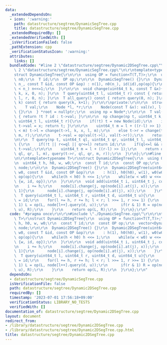 ```yaml
---
data:
  _extendedDependsOn:
  - icon: ':warning:'
    path: datastructure/segtree/DynamicSegTree.cpp
    title: datastructure/segtree/DynamicSegTree.cpp
  _extendedRequiredBy: []
  _extendedVerifiedWith: []
  _isVerificationFailed: false
  _pathExtension: cpp
  _verificationStatusIcon: ':warning:'
  attributes:
    links: []
  bundledCode: "#line 2 \"datastructure/segtree/Dynamic2DSegTree.cpp\"\n\r\n#line\
    \ 2 \"datastructure/segtree/DynamicSegTree.cpp\"\n\r\ntemplate<typename T>\r\n\
    struct DynamicSegTree{\r\n\r\n  using OP = function<T(T,T)>;\r\n  uint64_t n,\
    \ n0;\r\n  T id;\r\n  OP op;\r\n\r\n  DynamicSegTree() {}\r\n  DynamicSegTree(uint64_t\
    \ n_, const T &id, const OP &op) : n(1), n0(n_), id(id),op(op){\r\n    while(n\
    \ < n_) n<<=1;\r\n  }\r\n\r\n  void change(uint64_t k, const T &x){ root = change(root,\
    \ k, x, 0, n); }\r\n  T query(uint64_t l, uint64_t r) const { return query(root,\
    \ l, r, 0, n); }\r\n  T all_query() const { return query(0, n); }\r\n  T at(uint64_t\
    \ k) const { return query(k, k+1); }\r\n\r\nprivate:\r\n\r\n  struct Node{\r\n\
    \    T val;\r\n    Node *l, *r;\r\n    Node(const T &v): val(v), l(nullptr), r(nullptr)\
    \ {}\r\n  } *root = nullptr;\r\n  using np = Node*;\r\n\r\n  T val(np t) const\
    \ { return !t ? id : t->val; }\r\n\r\n  np change(np t, uint64_t k, const T &x,\
    \ uint64_t l, uint64_t r){\r\n    if(!t) t = new Node(id);\r\n    if(l+1==r){\
    \ t->val = x; return t; }\r\n\r\n    uint64_t m = l + ((r-l) >> 1);\r\n    if(k\
    \ < m) t->l = change(t->l, k, x, l, m);\r\n    else t->r = change(t->r, k, x,\
    \ m, r);\r\n\r\n    t->val = op(val(t->l), val(t->r));\r\n    return t;\r\n  }\r\
    \n\r\n  T query(np t, uint64_t ql, uint64_t qr, uint64_t l, uint64_t r) const\
    \ {\r\n    if(!t || r<=ql || qr<=l) return id;\r\n    if(ql<=l && r<=qr) return\
    \ t->val;\r\n\r\n    uint64_t m = l + ((r-l) >> 1);\r\n    return op(query(t->l,\
    \ ql, qr, l, m), query(t->r, ql, qr, m, r));\r\n  }\r\n};\r\n#line 4 \"datastructure/segtree/Dynamic2DSegTree.cpp\"\
    \n\r\ntemplate<typename T>\r\nstruct Dynamic2DSegTree{\r\n  using OP = function<T(T,T)>;\r\
    \n  uint64_t h, h0, w, w0;\r\n  const T id;\r\n  const OP op;\r\n  vector<DynamicSegTree<T>>\
    \ node;\r\n\r\n  Dynamic2DSegTree() {}\r\n  Dynamic2DSegTree(uint64_t h0, uint64_t\
    \ w0, const T &id, const OP &op)\r\n    : h(1), h0(h0), w(1), w0(w0), id(id),\
    \ op(op){\r\n    while(h < h0) h <<= 1;\r\n    while(w < w0) w <<= 1;\r\n    node.assign(2*h,\
    \ {w, id, op});\r\n  }\r\n\r\n  void add(uint64_t i, uint64_t j, const T &x){\r\
    \n    i += h;\r\n    node[i].change(j, op(node[i].at(j), x));\r\n    while(i >>=\
    \ 1){\r\n      node[i].change(j, op(node[i].at(j), x));\r\n    }\r\n  }\r\n\r\n\
    \  T query(uint64_t l, uint64_t r, uint64_t d, uint64_t u){\r\n    T L = id, R\
    \ = id;\r\n    for(l += h, r += h; l < r; l >>= 1, r >>= 1) {\r\n      if(l &\
    \ 1) L = op(L, node[l++].query(d, u));\r\n      if(r & 1) R = op(node[--r].query(d,\
    \ u), R);\r\n    }\r\n    return op(L, R);\r\n  }\r\n};\r\n"
  code: "#pragma once\r\n\r\n#include \"./DynamicSegTree.cpp\"\r\n\r\ntemplate<typename\
    \ T>\r\nstruct Dynamic2DSegTree{\r\n  using OP = function<T(T,T)>;\r\n  uint64_t\
    \ h, h0, w, w0;\r\n  const T id;\r\n  const OP op;\r\n  vector<DynamicSegTree<T>>\
    \ node;\r\n\r\n  Dynamic2DSegTree() {}\r\n  Dynamic2DSegTree(uint64_t h0, uint64_t\
    \ w0, const T &id, const OP &op)\r\n    : h(1), h0(h0), w(1), w0(w0), id(id),\
    \ op(op){\r\n    while(h < h0) h <<= 1;\r\n    while(w < w0) w <<= 1;\r\n    node.assign(2*h,\
    \ {w, id, op});\r\n  }\r\n\r\n  void add(uint64_t i, uint64_t j, const T &x){\r\
    \n    i += h;\r\n    node[i].change(j, op(node[i].at(j), x));\r\n    while(i >>=\
    \ 1){\r\n      node[i].change(j, op(node[i].at(j), x));\r\n    }\r\n  }\r\n\r\n\
    \  T query(uint64_t l, uint64_t r, uint64_t d, uint64_t u){\r\n    T L = id, R\
    \ = id;\r\n    for(l += h, r += h; l < r; l >>= 1, r >>= 1) {\r\n      if(l &\
    \ 1) L = op(L, node[l++].query(d, u));\r\n      if(r & 1) R = op(node[--r].query(d,\
    \ u), R);\r\n    }\r\n    return op(L, R);\r\n  }\r\n};\r\n"
  dependsOn:
  - datastructure/segtree/DynamicSegTree.cpp
  isVerificationFile: false
  path: datastructure/segtree/Dynamic2DSegTree.cpp
  requiredBy: []
  timestamp: '2023-07-01 17:56:18+09:00'
  verificationStatus: LIBRARY_NO_TESTS
  verifiedWith: []
documentation_of: datastructure/segtree/Dynamic2DSegTree.cpp
layout: document
redirect_from:
- /library/datastructure/segtree/Dynamic2DSegTree.cpp
- /library/datastructure/segtree/Dynamic2DSegTree.cpp.html
title: datastructure/segtree/Dynamic2DSegTree.cpp
---
```

